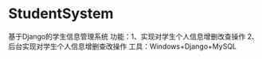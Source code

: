 # StudentSystem
基于Django的学生信息管理系统
功能：1、实现对学生个人信息增删改查操作
     2、后台实现对学生个人信息增删查改操作
工具：Windows+Django+MySQL
